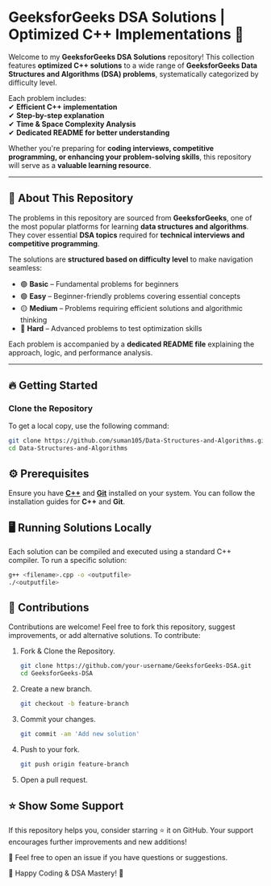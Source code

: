 # **GeeksforGeeks DSA Solutions | Optimized C++ Implementations** 🚀  

Welcome to my **GeeksforGeeks DSA Solutions** repository! This collection features **optimized C++ solutions** to a wide range of **GeeksforGeeks Data Structures and Algorithms (DSA) problems**, systematically categorized by difficulty level.  

Each problem includes:  
✔ **Efficient C++ implementation**  
✔ **Step-by-step explanation**  
✔ **Time & Space Complexity Analysis**  
✔ **Dedicated README for better understanding**  

Whether you're preparing for **coding interviews, competitive programming, or enhancing your problem-solving skills**, this repository will serve as a **valuable learning resource**.  

---

## 📌 **About This Repository**  
The problems in this repository are sourced from **GeeksforGeeks**, one of the most popular platforms for learning **data structures and algorithms**. They cover essential **DSA topics** required for **technical interviews and competitive programming**.  

The solutions are **structured based on difficulty level** to make navigation seamless:  
- 🟢 **Basic** – Fundamental problems for beginners  
- 🟢 **Easy** – Beginner-friendly problems covering essential concepts  
- 🟡 **Medium** – Problems requiring efficient solutions and algorithmic thinking  
- 🔴 **Hard** – Advanced problems to test optimization skills  

Each problem is accompanied by a **dedicated README file** explaining the approach, logic, and performance analysis.  

---

## 🔥 **Getting Started**  

### Clone the Repository  
To get a local copy, use the following command:  

```sh
git clone https://github.com/suman105/Data-Structures-and-Algorithms.git
cd Data-Structures-and-Algorithms
```

## ⚙️ **Prerequisites**
Ensure you have **[C++](https://www.learncpp.com/)** and **[Git](https://git-scm.com/book/en/v2/Getting-Started-Installing-Git)** installed on your system. You can follow the installation guides for **C++** and **Git**.

## 🖥️  **Running Solutions Locally**
Each solution can be compiled and executed using a standard C++ compiler. To run a specific solution:
```sh
g++ <filename>.cpp -o <outputfile>
./<outputfile>
```

## 🤝 **Contributions**
Contributions are welcome! Feel free to fork this repository, suggest improvements, or add alternative solutions. To contribute:
1. Fork & Clone the Repository.
   ```sh
   git clone https://github.com/your-username/GeeksforGeeks-DSA.git
   cd GeeksforGeeks-DSA
2. Create a new branch.
   ```sh
   git checkout -b feature-branch
3. Commit your changes.
   ```sh
   git commit -am 'Add new solution'
4. Push to your fork.
   ```sh
   git push origin feature-branch
5. Open a pull request.

## ⭐ **Show Some Support**
If this repository helps you, consider starring ⭐ it on GitHub. Your support encourages further improvements and new additions!

📩 Feel free to open an issue if you have questions or suggestions.

🚀 Happy Coding & DSA Mastery! 🚀


